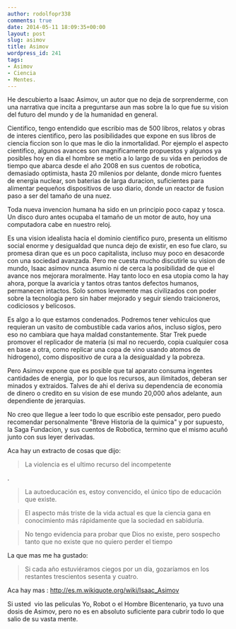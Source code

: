 ```yaml
---
author: rodolfopr338
comments: true
date: 2014-05-11 18:09:35+00:00
layout: post
slug: asimov
title: Asimov
wordpress_id: 241
tags:
- Asimov
- Ciencia
- Mentes.
---
```

<!-- more -->
He descubierto a Isaac Asimov, un autor que no deja de sorprenderme, con una narrativa que incita a preguntarse aun mas sobre la lo que fue su vision del futuro del mundo y de la humanidad en general.


Cientifico, tengo entendido que escribio mas de 500 libros, relatos y obras de interes cientifico, pero las posibilidades que expone en sus libros de ciencia ficcion son lo que mas le dio la inmortalidad.
Por ejemplo el aspecto cientifico, algunos avances son magnificamente propuestos y algunos ya posibles hoy en dia el hombre se metio a lo largo de su vida en periodos de tiempo que abarca desde el año 2008 en sus cuentos de robotica, demasiado optimista, hasta 20 milenios por delante, donde micro fuentes de energia nuclear, son baterias de larga duracion, suficientes para alimentar pequeños dispositivos de uso diario, donde un reactor de fusion paso a ser del tamaño de una nuez.

Toda nueva invencion humana ha sido en un principio poco capaz y tosca. Un disco duro antes ocupaba el tamaño de un motor de auto, hoy una computadora cabe en nuestro reloj.

Es una vision idealista hacia el dominio cientifico puro, presenta un elitismo social enorme y desigualdad que nunca dejo de existir, en eso fue claro, su promesa diran que es un poco capitalista, incluso muy poco en desacorde con una sociedad avanzada.
Pero me cuesta mucho discutirle su vision de mundo, Isaac asimov nunca asumio ni de cerca la posibilidad de que el avance nos mejorara moralmente. Hay tanto loco en esa utopia como la hay ahora, porque la avaricia y tantos otras tantos defectos humanos, permanecen intactos. Solo somos levemente mas civilizados con poder sobre la tecnologia pero sin haber mejorado y seguir siendo traicioneros, codiciosos y belicosos.

Es algo a lo que estamos condenados. Podremos tener vehiculos que requieran un vasito de combustible cada varios años, incluso siglos, pero eso no cambiara que haya maldad constantemente. 
Star Trek puede promover el replicador de materia (si mal no recuerdo, copia cualquier cosa en base a otra, como replicar una copa de vino usando atomos de hidrogeno), como dispositivo de cura a la desigualdad y la pobreza.

Pero Asimov expone que es posible que tal aparato consuma ingentes cantidades de energia,  por lo que los recursos, aun ilimitados, deberan ser minados y extraidos. Talves de ahi el deriva su dependencia de economia de dinero o credito en su vision de ese mundo 20,000 años adelante, aun dependiente de jerarquias.

No creo que llegue a leer todo lo que escribio este pensador, pero puedo recomendar personalmente "Breve Historia de la quimica" y por supuesto, la Saga Fundacion, y sus cuentos de Robotica, termino que el mismo acuñó junto con sus leyer derivadas.

Aca hay un extracto de cosas que dijo:



<blockquote>La violencia es el ultimo recurso del incompetente


</blockquote>



.



<blockquote>La autoeducación es, estoy convencido, el único tipo de educación que existe.


</blockquote>






<blockquote>El aspecto más triste de la vida actual es que la ciencia gana en conocimiento más rápidamente que la sociedad en sabiduría.


</blockquote>






<blockquote>No tengo evidencia para probar que Dios no existe, pero sospecho tanto que no existe que no quiero perder el tiempo


</blockquote>




La que mas me ha gustado:



<blockquote>Si cada año estuviéramos ciegos por un día, gozaríamos en los restantes trescientos sesenta y cuatro.


</blockquote>




Aca hay mas :
http://es.m.wikiquote.org/wiki/Isaac_Asimov 

Si usted  vio las peliculas Yo, Robot o el Hombre Bicentenario, ya tuvo una dosis de Asimov, pero no es en absoluto suficiente para cubrir todo lo que salio de su vasta mente.

